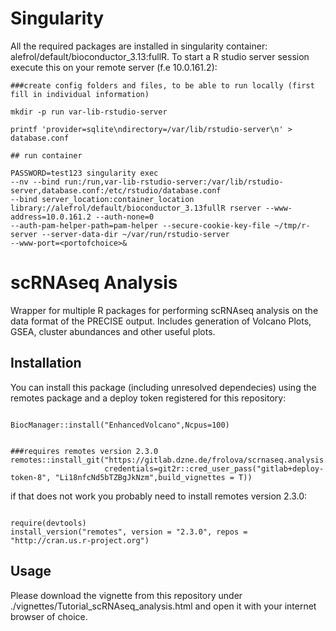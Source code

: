 # Singularity 

All the required packages are installed in singularity container: alefrol/default/bioconductor_3.13:fullR.
To start a R studio server session execute this on your remote server (f.e 10.0.161.2): 


```{bash}
###create config folders and files, to be able to run locally (first fill in individual information)

mkdir -p run var-lib-rstudio-server

printf 'provider=sqlite\ndirectory=/var/lib/rstudio-server\n' > database.conf

## run container 

PASSWORD=test123 singularity exec 
--nv --bind run:/run,var-lib-rstudio-server:/var/lib/rstudio-server,database.conf:/etc/rstudio/database.conf 
--bind server_location:container_location library://alefrol/default/bioconductor_3.13fullR rserver --www-address=10.0.161.2 --auth-none=0 
--auth-pam-helper-path=pam-helper --secure-cookie-key-file ~/tmp/r-server --server-data-dir ~/var/run/rstudio-server
--www-port=<portofchoice>&

```

# scRNAseq Analysis

Wrapper for multiple R packages for performing scRNAseq analysis on the data format of the PRECISE output. Includes generation of Volcano
Plots, GSEA, cluster abundances and other useful plots.

## Installation

You can install this package (including unresolved dependecies) using the remotes package and a deploy token registered for this repository:

```{r}

BiocManager::install("EnhancedVolcano",Ncpus=100)


###requires remotes version 2.3.0
remotes::install_git("https://gitlab.dzne.de/frolova/scrnaseq.analysis.git",
                     credentials=git2r::cred_user_pass("gitlab+deploy-token-8", "Li18nfcNd5bTZBgJkNzm",build_vignettes = T))

```

if that does not work you probably need to install remotes version 2.3.0:

```{r}

require(devtools)
install_version("remotes", version = "2.3.0", repos = "http://cran.us.r-project.org")

```

## Usage

Please download the vignette from this repository under ./vignettes/Tutorial_scRNAseq_analysis.html and open it 
with your internet browser of choice.
